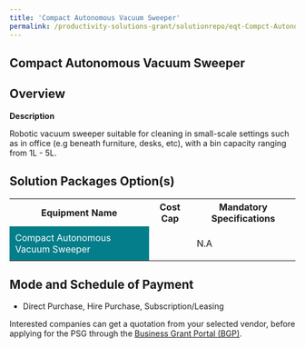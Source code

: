 ```yaml
---
title: 'Compact Autonomous Vacuum Sweeper'
permalink: /productivity-solutions-grant/solutionrepo/eqt-Compct-Autonomous-Vcuum-Swpr-Envronmntl-Srvcs
---
```


## Compact Autonomous Vacuum Sweeper

## Overview

**Description**

Robotic vacuum sweeper suitable for cleaning in small-scale settings such as in office (e.g beneath furniture, desks, etc), with a bin capacity ranging from 1L - 5L.

## Solution Packages Option(s)

<table>
<tr>
<th><b>Equipment Name</b></th>
<th><b>Cost Cap</b></th>
<th><b>Mandatory Specifications</b></th>
</tr>
<tr>
<td style='padding: 10px; background-color: #037E8A; color: #FFFFFF;'>Compact Autonomous Vacuum Sweeper</td>
<td style='padding: 10px;'></td>
<td style='padding: 10px;'>N.A</td>
</tr>
</table>

## Mode and Schedule of Payment

 - Direct Purchase, Hire Purchase, Subscription/Leasing

Interested companies can get a quotation from your selected vendor, before applying for the PSG through the <a href='https://www.businessgrants.gov.sg/' target='_blank' rel='noopener'>Business Grant Portal (BGP)</a>.

<script src="/jquery/resize-tables.js"></script>
